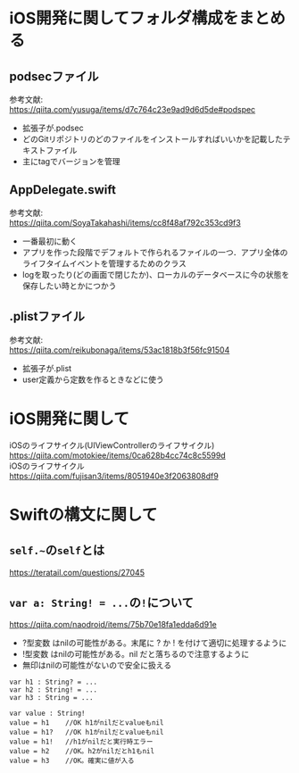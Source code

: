 # iOS開発に関してフォルダ構成をまとめる


## podsecファイル
参考文献:   
https://qiita.com/yusuga/items/d7c764c23e9ad9d6d5de#podspec  
- 拡張子が.podsec
- どのGitリポジトリのどのファイルをインストールすればいいかを記載したテキストファイル
- 主にtagでバージョンを管理

## AppDelegate.swift
参考文献:    
https://qiita.com/SoyaTakahashi/items/cc8f48af792c353cd9f3  

- 一番最初に動く
- アプリを作った段階でデフォルトで作られるファイルの一つ．アプリ全体のライフタイムイベントを管理するためのクラス
- logを取ったり(どの画面で閉じたか)、ローカルのデータベースに今の状態を保存したい時とかにつかう

## .plistファイル
参考文献:  
https://qiita.com/reikubonaga/items/53ac1818b3f56fc91504
- 拡張子が.plist
- user定義から定数を作るときなどに使う


# iOS開発に関して
iOSのライフサイクル(UIViewControllerのライフサイクル)  
https://qiita.com/motokiee/items/0ca628b4cc74c8c5599d  
iOSのライフサイクル
https://qiita.com/fujisan3/items/8051940e3f2063808df9  

# Swiftの構文に関して
## `self.~`の`self`とは  
https://teratail.com/questions/27045  

## `var a: String! = ...`の`!`について
https://qiita.com/naodroid/items/75b70e18fa1edda6d91e  
- ?型変数 はnilの可能性がある。末尾に ? か ! を付けて適切に処理するように
- !型変数 はnilの可能性がある。nil だと落ちるので注意するように
- 無印はnilの可能性がないので安全に扱える  
```
var h1 : String? = ...
var h2 : String! = ...
var h3 : String = ...

var value : String!
value = h1    //OK h1がnilだとvalueもnil
value = h1?   //OK h1がnilだとvalueもnil
value = h1!   //h1がnilだと実行時エラー
value = h2    //OK。h2がnilだとh1もnil
value = h3    //OK。確実に値が入る
```
